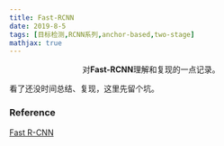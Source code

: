 ```yaml
---
title: Fast-RCNN
date: 2019-8-5
tags: [目标检测,RCNN系列,anchor-based,two-stage]
mathjax: true
---
```


<p align="center">
对<strong>Fast-RCNN</strong>理解和复现的一点记录。
</p>

<!--more-->

看了还没时间总结、复现，这里先留个坑。





### Reference

[Fast R-CNN](https://zhuanlan.zhihu.com/p/24780395)

